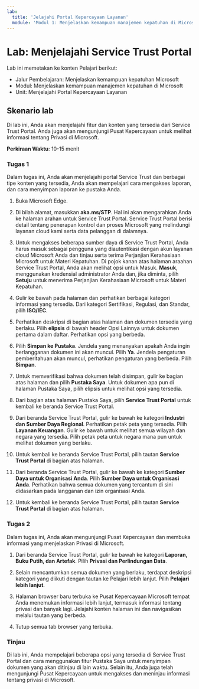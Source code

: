 ```yaml
---
lab:
  title: 'Jelajahi Portal Kepercayaan Layanan'
  module: 'Modul 1: Menjelaskan kemampuan manajemen kepatuhan di Microsoft'
---
```



# <a name="lab-explore-the-service-trust-portal"></a>Lab: Menjelajahi Service Trust Portal

Lab ini memetakan ke konten Pelajari berikut:

- Jalur Pembelajaran: Menjelaskan kemampuan kepatuhan Microsoft
- Modul: Menjelaskan kemampuan manajemen kepatuhan di Microsoft
- Unit: Menjelajahi Portal Kepercayaan Layanan

## <a name="lab-scenario"></a>Skenario lab

Di lab ini, Anda akan menjelajahi fitur dan konten yang tersedia dari Service Trust Portal. Anda juga akan mengunjungi Pusat Kepercayaan untuk melihat informasi tentang Privasi di Microsoft.

**Perkiraan Waktu**: 10-15 menit

### <a name="task-1"></a>Tugas 1

Dalam tugas ini, Anda akan menjelajahi portal Service Trust dan berbagai tipe konten yang tersedia, Anda akan mempelajari cara mengakses laporan, dan cara menyimpan laporan ke pustaka Anda.

1. Buka Microsoft Edge.

1. Di bilah alamat, masukkan **aka.ms/STP**. Hal ini akan mengarahkan Anda ke halaman arahan untuk Service Trust Portal. Service Trust Portal berisi detail tentang penerapan kontrol dan proses Microsoft yang melindungi layanan cloud kami serta data pelanggan di dalamnya.

1. Untuk mengakses beberapa sumber daya di Service Trust Portal, Anda harus masuk sebagai pengguna yang diautentikasi dengan akun layanan cloud Microsoft Anda dan tinjau serta terima Perjanjian Kerahasiaan Microsoft untuk Materi Kepatuhan. Di pojok kanan atas halaman araahan Service Trust Portal, Anda akan melihat opsi untuk Masuk.  **Masuk**, menggunakan kredensial administrator Anda dan, jika diminta, pilih **Setuju** untuk menerima Perjanjian Kerahasiaan Microsoft untuk Materi Kepatuhan.

1. Gulir ke bawah pada halaman dan perhatikan berbagai kategori informasi yang tersedia. Dari kategori Sertifikasi, Regulasi, dan Standar, pilih **ISO/IEC**.

1. Perhatikan deskripsi di bagian atas halaman dan dokumen tersedia yang berlaku.  Pilih **elipsis** di bawah header Opsi Lainnya untuk dokumen pertama dalam daftar.  Perhatikan opsi yang berbeda.

1. Pilih **Simpan ke Pustaka**.  Jendela yang menanyakan apakah Anda ingin berlangganan dokumen ini akan muncul.  Pilih **Ya**. Jendela pengaturan pemberitahuan akan muncul, perhatikan pengaturan yang berbeda. Pilih **Simpan**.

1. Untuk memverifikasi bahwa dokumen telah disimpan, gulir ke bagian atas halaman dan pilih **Pustaka Saya**.  Untuk dokumen apa pun di halaman Pustaka Saya, pilih elipsis untuk melihat opsi yang tersedia.

1. Dari bagian atas halaman Pustaka Saya, pilih **Service Trust Portal** untuk kembali ke beranda Service Trust Portal.

1. Dari beranda Service Trust Portal, gulir ke bawah ke kategori **Industri dan Sumber Daya Regional**.  Perhatikan petak peta yang tersedia.  Pilih **Layanan Keuangan**.  Gulir ke bawah untuk melihat semua wilayah dan negara yang tersedia.  Pilih petak peta untuk negara mana pun untuk melihat dokumen yang berlaku.

1. Untuk kembali ke beranda Service Trust Portal, pilih tautan **Service Trust Portal** di bagian atas halaman.

1. Dari beranda Service Trust Portal, gulir ke bawah ke kategori **Sumber Daya untuk Organisasi Anda**. Pilih **Sumber Daya untuk Organisasi Anda**.  Perhatikan bahwa semua dokumen yang tercantum di sini didasarkan pada langganan dan izin organisasi Anda.

1. Untuk kembali ke beranda Service Trust Portal, pilih tautan **Service Trust Portal** di bagian atas halaman.

### <a name="task-2"></a>Tugas 2

Dalam tugas ini, Anda akan mengunjungi Pusat Kepercayaan dan membuka informasi yang menjelaskan Privasi di Microsoft.

1. Dari beranda Service Trust Portal, gulir ke bawah ke kategori **Laporan, Buku Putih, dan Artefak**. Pilih **Privasi dan Perlindungan Data**.  

1. Selain mencantumkan semua dokumen yang berlaku, terdapat deskripsi kategori yang diikuti dengan tautan ke Pelajari lebih lanjut.  Pilih **Pelajari lebih lanjut**.

1. Halaman browser baru terbuka ke Pusat Kepercayaan Microsoft tempat Anda menemukan informasi lebih lanjut, termasuk informasi tentang privasi dan banyak lagi. Jelajahi konten halaman ini dan navigasikan melalui tautan yang berbeda.

1. Tutup semua tab browser yang terbuka.

### <a name="review"></a>Tinjau

Di lab ini, Anda mempelajari beberapa opsi yang tersedia di Service Trust Portal dan cara menggunakan fitur Pustaka Saya untuk menyimpan dokumen yang akan ditinjau di lain waktu.  Selain itu, Anda juga telah mengunjungi Pusat Kepercayaan untuk mengakses dan meninjau informasi tentang privasi di Microsoft.
